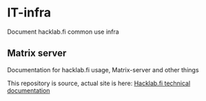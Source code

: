 # IT-infra

Document hacklab.fi common use infra

## Matrix server

Documentation for hacklab.fi usage, Matrix-server and other things

This repository is source, actual site is here:
[Hacklab.fi technical documentation](https://docs.hacklab.fi)
